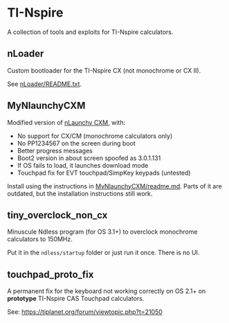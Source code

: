 # TI-Nspire

A collection of tools and exploits for TI-Nspire calculators. 

## nLoader

Custom bootloader for the TI-Nspire CX (not monochrome or CX II). 

See [nLoader/README.txt](../../raw/main/nLoader/README.txt).

## MyNlaunchyCXM

Modified version of [nLaunchy CXM](https://tiplanet.org/forum/archives_voir.php?id=19507), with:

* No support for CX/CM (monochrome calculators only)
* No PP1234567 on the screen during boot
* Better progress messages
* Boot2 version in about screen spoofed as 3.0.1.131
* If OS fails to load, it launches download mode
* Touchpad fix for EVT touchpad/SimpKey keypads (untested)

Install using the instructions in  [MyNlaunchyCXM/readme.md](MyNlaunchyCXM/readme.md). Parts of it are outdated, but the installation instructions still work.

## tiny_overclock_non_cx

Minuscule Ndless program (for OS 3.1+) to overclock monochrome calculators to 150MHz. 

Put it in the `ndless/startup` folder or just run it once. There is no UI.

## touchpad_proto_fix

A permanent fix for the keyboard not working correctly on OS 2.1+ on **prototype** TI-Nspire CAS Touchpad calculators.

See: https://tiplanet.org/forum/viewtopic.php?t=21050

